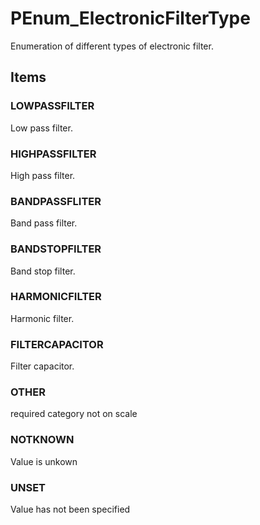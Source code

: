 # PEnum_ElectronicFilterType

Enumeration of different types of electronic filter.
<!-- end of short definition -->

## Items

### LOWPASSFILTER
Low pass filter.

### HIGHPASSFILTER
High pass filter.

### BANDPASSFLITER
Band pass filter.

### BANDSTOPFILTER
Band stop filter.

### HARMONICFILTER
Harmonic filter.

### FILTERCAPACITOR
Filter capacitor.

### OTHER
required category not on scale

### NOTKNOWN
Value is unkown

### UNSET
Value has not been specified
